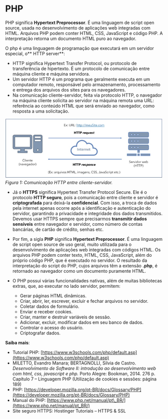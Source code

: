 # PHP
PHP significa **Hypertext Preprocessor**. É uma linguagem de script open source, usada no desenvolvimento de aplicações web integradas com HTML. Arquivos PHP podem conter HTML, CSS, JavaScript e código PHP. A interpretação retorna um documento HTML puro ao navegador.

O php é uma linguagem de programação que executará em um servidor especial, o** HTTP server**:

* HTTP significa Hypertext Transfer Protocol, ou protocolo de transferência de hipertexto. É um protocolo de comunicação entre máquina cliente e máquina servidora.  
* Um servidor HTTP é um programa que geralmente executa em um computador remoto, responsável pelo armazenamento, processamento e entrega dos arquivos dos sites para os navegadores.  
* Na comunicação cliente-servidor, feita via protocolo HTTP, o navegador na máquina cliente solicita ao servidor na máquina remota uma URL: referência ao conteúdo HTML que será enviado ao navegador, como resposta a uma solicitação.

![Comunicação HTTP entre cliente-servidor](https://github.com/marcospontoexe/PHP/blob/main/Imagens/1.jpg)  
*Figura 1: Comunicação HTTP entre cliente-servidor.*

* Já o **HTTPS** significa Hypertext Transfer Protocol Secure. Ele é o protocolo **HTTP seguro**, pois a comunicação entre cliente e servidor é **criptografada** para deixá-la **confidencial**. Com isso, a troca de dados pela internet apenas ocorre após a identificação e autenticação do servidor, garantindo a privacidade e integridade dos dados transmitidos. Devemos usar HTTPS sempre que precisarmos **transmitir dados sensíveis** entre navegador e servidor, como número de contas bancárias, de cartão de crédito, senhas etc.

* Por fim, a sigla **PHP** significa **Hypertext Preprocessor**. É uma linguagem de script open source de uso geral, muito utilizada para o desenvolvimento de aplicações web integradas com códigos HTML. Os arquivos PHP podem conter texto, HTML, CSS, JavaScript, além do próprio código PHP, que é executado no servidor. O resultado da interpretação do script do PHP, cujos arquivos têm a extensão **.php**, é retornado ao navegador como um documento puramente HTML. 
* O PHP possui várias funcionalidades nativas, além de muitas bibliotecas extras, que, ao executar no lado servidor, permitem:
    * Gerar páginas HTML dinâmicas.
    * Criar, abrir, ler, escrever, excluir e fechar arquivos no servidor.
    * Coletar dados de formulário.
    * Enviar e receber cookies.
    * Criar, manter e destruir variáveis de sessão.
    * Adicionar, excluir, modificar dados em seu banco de dados.
    * Controlar o acesso do usuário.
    * Criptografar dados.

**Saiba mais**:

- Tutorial PHP: [https://www.w3schools.com/php/default.asp](https://www.w3schools.com/php/default.asp)
- MILETTO, Evandro Manara; BERTAGNOLLI, Silvia de Castro. *Desenvolvimento de Software II: introdução ao desenvolvimento web com html, css, javascript e php.* Porto Alegre: Bookman, 2014. 276 p. Capítulo 7 – Linguagem PHP (Utilização de cookies e sessões: página 189)
- PHP: [https://developer.mozilla.org/pt-BR/docs/Glossary/PHP](https://developer.mozilla.org/pt-BR/docs/Glossary/PHP)
- Manual do PHP: [https://www.php.net/manual/pt\_BR/](https://www.php.net/manual/pt_BR/)
- Site seguro HTTPS: Hostinger Tutoriais – HTTPS & SSL

